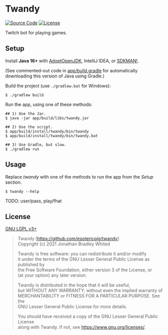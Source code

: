 # Twandy

[![Source Code](https://img.shields.io/badge/code-github-%23211F1F.svg)](https://github.com/esotericpig/twandy)
[![License](https://img.shields.io/github/license/esotericpig/twandy.svg)](COPYING.LESSER)

Twitch bot for playing games.

## Setup

Install **Java 16+** with [AdoptOpenJDK](https://adoptopenjdk.net), IntelliJ IDEA, or [SDKMAN!](https://sdkman.io).

(See commented-out code in [app/build.gradle](app/build.gradle) for automatically downloading this version of Java using Gradle.)

Build the project (use `./gradlew.bat` for Windows):

```
$ ./gradlew build
```

Run the app, using one of these methods:

```
## 1) Use the Jar.
$ java -jar app/build/libs/twandy.jar

## 2) Use the script.
$ app/build/install/twandy/bin/twandy
$ app/build/install/twandy/bin/twandy.bat

## 3) Use Gradle, but slow.
$ ./gradlew run
```

## Usage

Replace *twandy* with one of the methods to run the app from the *Setup* section.

```
$ twandy --help
```

TODO: user/pass, play/fhat

## License

[GNU LGPL v3+](COPYING.LESSER)

> Twandy [<https://github.com/esotericpig/twandy>]  
> Copyright (c) 2021 Jonathan Bradley Whited  
>
> Twandy is free software: you can redistribute it and/or modify  
> it under the terms of the GNU Lesser General Public License as published by  
> the Free Software Foundation, either version 3 of the License, or  
> (at your option) any later version.  
>
> Twandy is distributed in the hope that it will be useful,  
> but WITHOUT ANY WARRANTY; without even the implied warranty of  
> MERCHANTABILITY or FITNESS FOR A PARTICULAR PURPOSE. See the  
> GNU Lesser General Public License for more details.  
>
> You should have received a copy of the GNU Lesser General Public License  
> along with Twandy. If not, see <https://www.gnu.org/licenses/>.  
